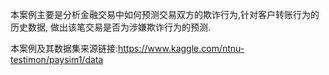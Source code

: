 本案例主要是分析金融交易中如何预测交易双方的欺诈行为,针对客户转账行为的历史数据, 做出该笔交易是否为涉嫌欺诈行为的预测.

本案例及其数据集来源链接:https://www.kaggle.com/ntnu-testimon/paysim1/data

